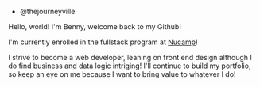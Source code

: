 - @thejourneyville

Hello, world! I'm Benny, welcome back to my Github!

I'm currently enrolled in the fullstack program at <a href="https://www.nucamp.co/">Nucamp</a>!

I strive to become a web developer, leaning on front end design although I do find business and data logic intriging!
I'll continue to build my portfolio, so keep an eye on me because I want to bring value to whatever I do!
<!-- 
![top logo](https://www.theodinproject.com/assets/odin-logo-bd86cf893a3de1f1daceabc1377f58669776616a91ab70c601fd5c16a4686468.svg)
<br>
also going through The Odin Project:<br>
https://www.theodinproject.com/ -->



<!---
thejourneyville/thejourneyville is a ✨ special ✨ repository because its `README.md` (this file) appears on your GitHub profile.
You can click the Preview link to take a look at your changes.
--->
